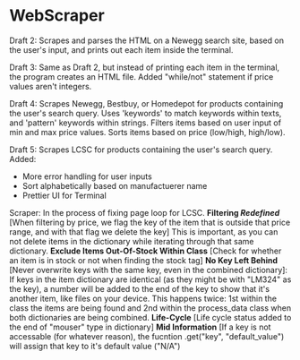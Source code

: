 # WebScraper
Draft 2:
Scrapes and parses the HTML on a Newegg search site, based on the user's input, and prints out each item inside the terminal.

Draft 3:
Same as Draft 2, but instead of printing each item in the terminal, the program creates an HTML file.
Added "while/not" statement if price values aren't integers.

Draft 4:
Scrapes Newegg, Bestbuy, or Homedepot for products containing the user's search query.
Uses 'keywords' to match keywords within texts, and 'pattern' keywords within strings.
Filters items based on user input of min and max price values.
Sorts items based on price (low/high, high/low).

Draft 5:
Scrapes LCSC for products containing the user's search query.
Added:
  - More error handling for user inputs
  - Sort alphabetically based on manufactuerer name
  - Prettier UI for Terminal

Scraper:
In the process of fixing page loop for LCSC.
**Filtering _Redefined_** [When filtering by price, we flag the key of the item that is outside that price range, and with that flag we delete the key] This is important, as you can not delete items in the dictionary while iterating through that same dictionary.
**Exclude Items Out-Of-Stock Within Class** [Check for whether an item is in stock or not when finding the stock tag]
**No Key Left Behind** [Never overwrite keys with the same key, even in the combined dictionary]: If keys in the item dictionary are identical (as they might be with "LM324" as the key), a number will be added to the end of the key to show that it's another item, like files on your device. This happens twice: 1st within the class the items are being found and 2nd within the process_data class when both dictionaries are being combined.
**Life-Cycle** [Life cycle status added to the end of "mouser" type in dictionary]
**Mid Information** [If a key is not accessable (for whatever reason), the fucntion .get("key", "default_value") will assign that key to it's default value ("N/A")
